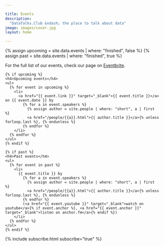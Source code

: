 ```yaml
---

title: Events
description:
  "DataTalks.Club &ndash; the place to talk about data"
image: images/cover.jpg
layout: home

---
```


{% assign upcoming = site.data.events | where: "finished", false %}
{% assign past = site.data.events | where: "finished", true %}

<div class="row my-5">
  <div class="col-md-8 offset-md-3">
    <p>For the full list of our events, check our page on <a href="https://www.eventbrite.com/o/datatalksclub-31603209675" target="_blank">Eventbrite</a>.</p>

    {% if upcoming %}
    <h4>Upcoming events</h4>
    <ul>
      {% for event in upcoming %}
        <li>
          <a href="{{ event.link }}" target="_blank">{{ event.title }}</a> on {{ event.date }} by
            {% for a in event.speakers %}
              {% assign author = site.people | where: "short", a | first  %}
              <a href="/people/{{a}}.html">{{ author.title }}</a>{% unless forloop.last %}, {% endunless %}
            {% endfor %}
        </li>
      {% endfor %}
    </ul>
    {% endif %}

    {% if past %}
    <h4>Past events</h4>
    <ul>
      {% for event in past %}
        <li>
          {{ event.title }} by
            {% for a in event.speakers %}
              {% assign author = site.people | where: "short", a | first %}
              <a href="/people/{{a}}.html">{{ author.title }}</a>{% unless forloop.last %}, {% endunless %}
            {% endfor %}
            (<a href="{{ event.youtube }}" target="_blank">watch on youtube</a>{% if event.anchor %}, <a href="{{ event.anchor }}" target="_blank">listen on anchor.fm</a>{% endif %})
        </li>
      {% endfor %}
    </ul>
    {% endif %}
  </div>
</div>


<div class="row">
  <div class="col">
    {% include subscribe.html subscribe="true" %}
  </div>
</div>